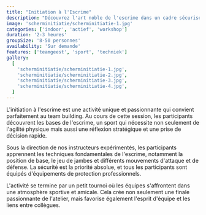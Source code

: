 ```yaml
---
title: "Initiation à l'Escrime"
description: "Découvrez l'art noble de l'escrime dans un cadre sécurisé"
image: 'scherminitiatie/scherminitiatie-1.jpg'
categories: ['indoor', 'actief', 'workshop']
duration: '2-3 heures'
groupSize: '8-50 personnes'
availability: 'Sur demande'
features: ['teamgeest', 'sport', 'techniek']
gallery:
  [
    'scherminitiatie/scherminitiatie-1.jpg',
    'scherminitiatie/scherminitiatie-2.jpg',
    'scherminitiatie/scherminitiatie-3.jpg',
    'scherminitiatie/scherminitiatie-4.jpg',
  ]
---
```


L'initiation à l'escrime est une activité unique et passionnante qui convient parfaitement au team building. Au cours de cette session, les participants découvrent les bases de l'escrime, un sport qui nécessite non seulement de l'agilité physique mais aussi une réflexion stratégique et une prise de décision rapide.

Sous la direction de nos instructeurs expérimentés, les participants apprennent les techniques fondamentales de l'escrime, notamment la position de base, le jeu de jambes et différents mouvements d'attaque et de défense. La sécurité est la priorité absolue, et tous les participants sont équipés d'équipements de protection professionnels.

L'activité se termine par un petit tournoi où les équipes s'affrontent dans une atmosphère sportive et amicale. Cela crée non seulement une finale passionnante de l'atelier, mais favorise également l'esprit d'équipe et les liens entre collègues.
